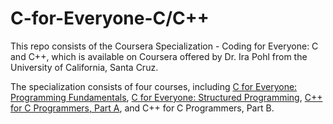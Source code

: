 # C-for-Everyone-C/C++

This repo consists of the Coursera Specialization - Coding for Everyone: C and C++, which is available on Coursera offered by Dr. Ira Pohl from the University of California, Santa Cruz. 

The specialization consists of four courses, including [C for Everyone: Programming Fundamentals](https://www.coursera.org/programs/national-university-of-singapore-on-coursera-bm9c5?authProvider=nus&currentTab=MY_COURSES&productId=yzaI66h4EeeDkArsR_C2QA&productType=course&showMiniModal=true), [C for Everyone: Structured Programming](https://www.coursera.org/programs/national-university-of-singapore-on-coursera-bm9c5?authProvider=nus&currentTab=MY_COURSES&productId=B3r12dpIEemxgxKi9b-h7g&productType=course&showMiniModal=true), [C++ for C Programmers, Part A](https://www.coursera.org/programs/national-university-of-singapore-on-coursera-bm9c5?authProvider=nus&currentTab=MY_COURSES&productId=M9dntkEoEeWZtA4u62x6lQ&productType=course&showMiniModal=true), and C++ for C Programmers, Part B.
